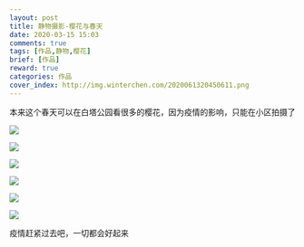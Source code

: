 ```yaml
---
layout: post
title: 静物摄影-樱花与春天
date: 2020-03-15 15:03
comments: true
tags: [作品,静物,樱花]
brief: [作品]
reward: true
categories: 作品
cover_index: http://img.winterchen.com/2020061320450611.png
---
```


本来这个春天可以在白塔公园看很多的樱花，因为疫情的影响，只能在小区拍摄了

![](http://img.winterchen.com/20200613204506.png)

![](http://img.winterchen.com/20200613204730.png)

![](http://img.winterchen.com/20200613204827.png)

![](http://img.winterchen.com/20200613204922.png)

![](http://img.winterchen.com/20200613205006.png)

![](http://img.winterchen.com/20200613205124.png)


疫情赶紧过去吧，一切都会好起来
